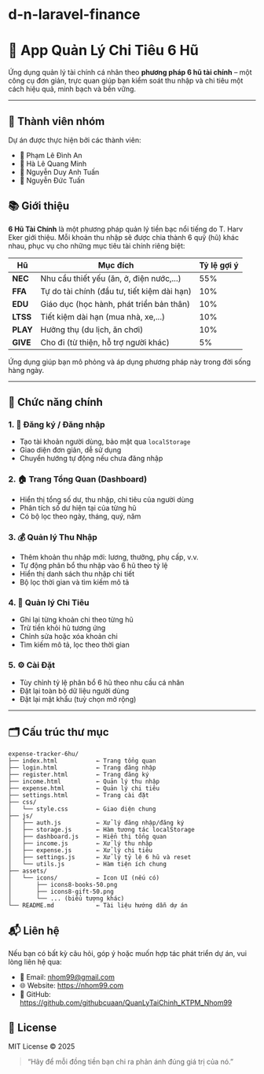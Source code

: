 # d-n-laravel-finance
# 💸 App Quản Lý Chi Tiêu 6 Hũ

Ứng dụng quản lý tài chính cá nhân theo **phương pháp 6 hũ tài chính** – một công cụ đơn giản, trực quan giúp bạn kiểm soát thu nhập và chi tiêu một cách hiệu quả, minh bạch và bền vững.

---
## 👥 Thành viên nhóm

Dự án được thực hiện bởi các thành viên:

- 🐶 Phạm Lê Đình An
- 🧑 Hà Lê Quang Minh
- 🧑 Nguyễn Duy Anh Tuấn
- 🧑 Nguyễn Đức Tuấn

## 📚 Giới thiệu

**6 Hũ Tài Chính** là một phương pháp quản lý tiền bạc nổi tiếng do T. Harv Eker giới thiệu. Mỗi khoản thu nhập sẽ được chia thành 6 quỹ (hũ) khác nhau, phục vụ cho những mục tiêu tài chính riêng biệt:

| Hũ | Mục đích | Tỷ lệ gợi ý |
|----|----------|-------------|
| **NEC** | Nhu cầu thiết yếu (ăn, ở, điện nước,...) | 55% |
| **FFA** | Tự do tài chính (đầu tư, tiết kiệm dài hạn) | 10% |
| **EDU** | Giáo dục (học hành, phát triển bản thân) | 10% |
| **LTSS** | Tiết kiệm dài hạn (mua nhà, xe,...) | 10% |
| **PLAY** | Hưởng thụ (du lịch, ăn chơi) | 10% |
| **GIVE** | Cho đi (từ thiện, hỗ trợ người khác) | 5% |

Ứng dụng giúp bạn mô phỏng và áp dụng phương pháp này trong đời sống hàng ngày.

---

## 🚀 Chức năng chính

### 1. 👤 Đăng ký / Đăng nhập
- Tạo tài khoản người dùng, bảo mật qua `localStorage`
- Giao diện đơn giản, dễ sử dụng
- Chuyển hướng tự động nếu chưa đăng nhập

### 2. 🏠 Trang Tổng Quan (Dashboard)
- Hiển thị tổng số dư, thu nhập, chi tiêu của người dùng
- Phân tích số dư hiện tại của từng hũ
- Có bộ lọc theo ngày, tháng, quý, năm

### 3. 💰 Quản lý Thu Nhập
- Thêm khoản thu nhập mới: lương, thưởng, phụ cấp, v.v.
- Tự động phân bổ thu nhập vào 6 hũ theo tỷ lệ
- Hiển thị danh sách thu nhập chi tiết
- Bộ lọc thời gian và tìm kiếm mô tả

### 4. 💸 Quản lý Chi Tiêu
- Ghi lại từng khoản chi theo từng hũ
- Trừ tiền khỏi hũ tương ứng
- Chỉnh sửa hoặc xóa khoản chi
- Tìm kiếm mô tả, lọc theo thời gian

### 5. ⚙️ Cài Đặt
- Tùy chỉnh tỷ lệ phân bổ 6 hũ theo nhu cầu cá nhân
- Đặt lại toàn bộ dữ liệu người dùng
- Đặt lại mật khẩu (tuỳ chọn mở rộng)

---
## 🗂️ Cấu trúc thư mục

~~~
expense-tracker-6hu/
├── index.html           ← Trang tổng quan
├── login.html           ← Trang đăng nhập
├── register.html        ← Trang đăng ký
├── income.html          ← Quản lý thu nhập
├── expense.html         ← Quản lý chi tiêu
├── settings.html        ← Trang cài đặt
├── css/
│   └── style.css        ← Giao diện chung
├── js/
│   ├── auth.js          ← Xử lý đăng nhập/đăng ký
│   ├── storage.js       ← Hàm tương tác localStorage
│   ├── dashboard.js     ← Hiển thị tổng quan
│   ├── income.js        ← Xử lý thu nhập
│   ├── expense.js       ← Xử lý chi tiêu
│   ├── settings.js      ← Xử lý tỷ lệ 6 hũ và reset
│   └── utils.js         ← Hàm tiện ích chung
├── assets/
│   └── icons/           ← Icon UI (nếu có)
│       ├── icons8-books-50.png
│       ├── icons8-gift-50.png
│       └── ... (biểu tượng khác)
└── README.md            ← Tài liệu hướng dẫn dự án
~~~

## 📬 Liên hệ

Nếu bạn có bất kỳ câu hỏi, góp ý hoặc muốn hợp tác phát triển dự án, vui lòng liên hệ qua:

- 📧 Email: nhom99@gmail.com
- 🌐 Website: https://nhom99.com
- 🐙 GitHub: https://github.com/githubcuaan/QuanLyTaiChinh_KTPM_Nhom99

## 📄 License

MIT License © 2025

> “Hãy để mỗi đồng tiền bạn chi ra phản ánh đúng giá trị của nó.”
